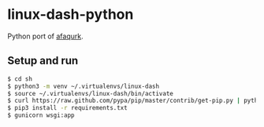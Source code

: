 linux-dash-python
=================

Python port of [afaqurk](https://github.com/afaqurk/linux-dash).

Setup and run
-------------
```sh
$ cd sh
$ python3 -m venv ~/.virtualenvs/linux-dash
$ source ~/.virtualenvs/linux-dash/bin/activate
$ curl https://raw.github.com/pypa/pip/master/contrib/get-pip.py | python
$ pip3 install -r requirements.txt
$ gunicorn wsgi:app
```
